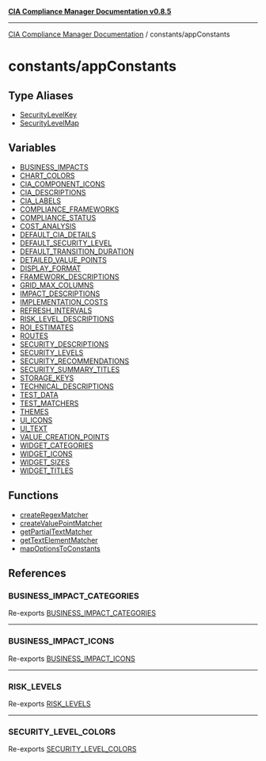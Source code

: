 [**CIA Compliance Manager Documentation v0.8.5**](../../README.md)

***

[CIA Compliance Manager Documentation](../../modules.md) / constants/appConstants

# constants/appConstants

## Type Aliases

- [SecurityLevelKey](type-aliases/SecurityLevelKey.md)
- [SecurityLevelMap](type-aliases/SecurityLevelMap.md)

## Variables

- [BUSINESS\_IMPACTS](variables/BUSINESS_IMPACTS.md)
- [CHART\_COLORS](variables/CHART_COLORS.md)
- [CIA\_COMPONENT\_ICONS](variables/CIA_COMPONENT_ICONS.md)
- [CIA\_DESCRIPTIONS](variables/CIA_DESCRIPTIONS.md)
- [CIA\_LABELS](variables/CIA_LABELS.md)
- [COMPLIANCE\_FRAMEWORKS](variables/COMPLIANCE_FRAMEWORKS.md)
- [COMPLIANCE\_STATUS](variables/COMPLIANCE_STATUS.md)
- [COST\_ANALYSIS](variables/COST_ANALYSIS.md)
- [DEFAULT\_CIA\_DETAILS](variables/DEFAULT_CIA_DETAILS.md)
- [DEFAULT\_SECURITY\_LEVEL](variables/DEFAULT_SECURITY_LEVEL.md)
- [DEFAULT\_TRANSITION\_DURATION](variables/DEFAULT_TRANSITION_DURATION.md)
- [DETAILED\_VALUE\_POINTS](variables/DETAILED_VALUE_POINTS.md)
- [DISPLAY\_FORMAT](variables/DISPLAY_FORMAT.md)
- [FRAMEWORK\_DESCRIPTIONS](variables/FRAMEWORK_DESCRIPTIONS.md)
- [GRID\_MAX\_COLUMNS](variables/GRID_MAX_COLUMNS.md)
- [IMPACT\_DESCRIPTIONS](variables/IMPACT_DESCRIPTIONS.md)
- [IMPLEMENTATION\_COSTS](variables/IMPLEMENTATION_COSTS.md)
- [REFRESH\_INTERVALS](variables/REFRESH_INTERVALS.md)
- [RISK\_LEVEL\_DESCRIPTIONS](variables/RISK_LEVEL_DESCRIPTIONS.md)
- [ROI\_ESTIMATES](variables/ROI_ESTIMATES.md)
- [ROUTES](variables/ROUTES.md)
- [SECURITY\_DESCRIPTIONS](variables/SECURITY_DESCRIPTIONS.md)
- [SECURITY\_LEVELS](variables/SECURITY_LEVELS.md)
- [SECURITY\_RECOMMENDATIONS](variables/SECURITY_RECOMMENDATIONS.md)
- [SECURITY\_SUMMARY\_TITLES](variables/SECURITY_SUMMARY_TITLES.md)
- [STORAGE\_KEYS](variables/STORAGE_KEYS.md)
- [TECHNICAL\_DESCRIPTIONS](variables/TECHNICAL_DESCRIPTIONS.md)
- [TEST\_DATA](variables/TEST_DATA.md)
- [TEST\_MATCHERS](variables/TEST_MATCHERS.md)
- [THEMES](variables/THEMES.md)
- [UI\_ICONS](variables/UI_ICONS.md)
- [UI\_TEXT](variables/UI_TEXT.md)
- [VALUE\_CREATION\_POINTS](variables/VALUE_CREATION_POINTS.md)
- [WIDGET\_CATEGORIES](variables/WIDGET_CATEGORIES.md)
- [WIDGET\_ICONS](variables/WIDGET_ICONS.md)
- [WIDGET\_SIZES](variables/WIDGET_SIZES.md)
- [WIDGET\_TITLES](variables/WIDGET_TITLES.md)

## Functions

- [createRegexMatcher](functions/createRegexMatcher.md)
- [createValuePointMatcher](functions/createValuePointMatcher.md)
- [getPartialTextMatcher](functions/getPartialTextMatcher.md)
- [getTextElementMatcher](functions/getTextElementMatcher.md)
- [mapOptionsToConstants](functions/mapOptionsToConstants.md)

## References

### BUSINESS\_IMPACT\_CATEGORIES

Re-exports [BUSINESS_IMPACT_CATEGORIES](../riskConstants/variables/BUSINESS_IMPACT_CATEGORIES.md)

***

### BUSINESS\_IMPACT\_ICONS

Re-exports [BUSINESS_IMPACT_ICONS](../uiConstants/variables/BUSINESS_IMPACT_ICONS.md)

***

### RISK\_LEVELS

Re-exports [RISK_LEVELS](../riskConstants/variables/RISK_LEVELS.md)

***

### SECURITY\_LEVEL\_COLORS

Re-exports [SECURITY_LEVEL_COLORS](../uiConstants/variables/SECURITY_LEVEL_COLORS.md)
